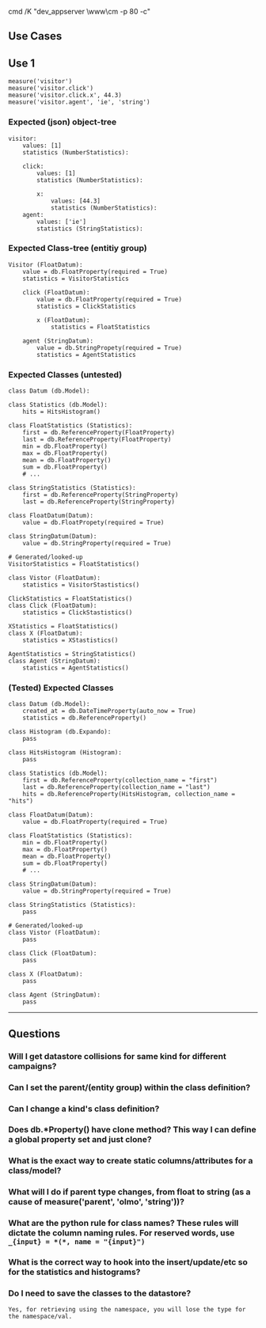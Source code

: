 cmd /K "dev_appserver \www\cm -p 80 -c"

Use Cases
---------

## Use 1
    measure('visitor')
    measure('visitor.click')
    measure('visitor.click.x', 44.3)
    measure('visitor.agent', 'ie', 'string')

### Expected (json) object-tree

    visitor:
        values: [1]
        statistics (NumberStatistics):
        
        click:
            values: [1]
            statistics (NumberStatistics):
            
            x:
                values: [44.3]
                statistics (NumberStatistics):
        agent:
            values: ['ie']
            statistics (StringStatistics):
                
### Expected Class-tree (entitiy group)

    Visitor (FloatDatum):
        value = db.FloatProperty(required = True)
        statistics = VisitorStatistics
        
        click (FloatDatum):
            value = db.FloatProperty(required = True)
            statistics = ClickStatistics
            
            x (FloatDatum):
                statistics = FloatStatistics
        
        agent (StringDatum):
            value = db.StringPropety(required = True)
            statistics = AgentStatistics

### Expected Classes (untested)
    class Datum (db.Model):
    
    class Statistics (db.Model):
        hits = HitsHistogram()
    
    class FloatStatistics (Statistics):
        first = db.ReferenceProperty(FloatProperty)
        last = db.ReferenceProperty(FloatProperty)
        min = db.FloatProperty()
        max = db.FloatProperty()
        mean = db.FloatProperty()
        sum = db.FloatProperty()
        # ...
    
    class StringStatistics (Statistics):
        first = db.ReferenceProperty(StringProperty)
        last = db.ReferenceProperty(StringProperty)
    
    class FloatDatum(Datum):
        value = db.FloatPropety(required = True)
    
    class StringDatum(Datum):
        value = db.StringProperty(required = True)

    # Generated/looked-up
    VisitorStatistics = FloatStatistics()
    
    class Vistor (FloatDatum):
        statistics = VisitorStastistics()
    
    ClickStatistics = FloatStatistics()
    class Click (FloatDatum):
        statistics = ClickStastistics()
    
    XStatistics = FloatStatistics()
    class X (FloatDatum):
        statistics = XStastistics()
    
    AgentStatistics = StringStatistics()
    class Agent (StringDatum):
        statistics = AgentStatistics()

### (Tested) Expected Classes
    class Datum (db.Model):
        created_at = db.DateTimeProperty(auto_now = True)
        statistics = db.ReferenceProperty()
    
    class Histogram (db.Expando):
        pass
    
    class HitsHistogram (Histogram):
        pass
    
    class Statistics (db.Model):
        first = db.ReferenceProperty(collection_name = "first")
        last = db.ReferenceProperty(collection_name = "last")
        hits = db.ReferenceProperty(HitsHistogram, collection_name = "hits")
    
    class FloatDatum(Datum):
        value = db.FloatProperty(required = True)
    
    class FloatStatistics (Statistics):
        min = db.FloatProperty()
        max = db.FloatProperty()
        mean = db.FloatProperty()
        sum = db.FloatProperty()
        # ...
    
    class StringDatum(Datum):
        value = db.StringProperty(required = True)
    
    class StringStatistics (Statistics):
        pass
    
    # Generated/looked-up
    class Vistor (FloatDatum):
        pass
    
    class Click (FloatDatum):
        pass
    
    class X (FloatDatum):
        pass
    
    class Agent (StringDatum):
        pass
-----

Questions
---------

### Will I get datastore collisions for same kind for different campaigns?

### Can I set the parent/(entity group) within the class definition?

### Can I change a kind's class definition?

### Does db.*Property() have clone method? This way I can define a global property set and just clone?

### What is the exact way to create static columns/attributes for a class/model?

### What will I do if parent type changes, from float to string (as a cause of measure('parent', 'olmo', 'string'))?

### What are the python rule for class names? These rules will dictate the column naming rules. For reserved words, use `_{input} = *(*, name = "{input}")`

### What is the correct way to hook into the insert/update/etc so for the statistics and histograms?

### Do I need to save the classes to the datastore? 
    Yes, for retrieving using the namespace, you will lose the type for the namespace/val. 